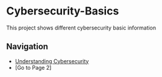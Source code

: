 # Cybersecurity-Basics

This project shows different cybersecurity basic information

## Navigation
- [Understanding Cybersecurity](page1.md)
- [Go to Page 2]

